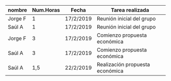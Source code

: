 |nombre| Num.Horas | Fecha | Tarea realizada|
|------|-----------|-------|----------------|
|Jorge F | 1       | 17/2/2019| Reunión inicial del grupo|
|Saúl A | 1       | 17/2/2019| Reunión inicial del grupo|
|Jorge F | 3       | 17/2/2019| Comienzo propuesta económica|
|Saúl A | 3       | 17/2/2019| Comienzo propuesta económica|
|Saúl A | 1,5     | 22/2/2019| Realización propuesta económica|
